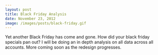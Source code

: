 ```yaml
---
layout: post
title: Black Friday Analysis
date: November 23, 2012
image: /images/posts/black-friday.gif
---
```


Yet another Black Friday has come and gone. How did your black friday specials pan out? I will be doing an in depth analysis on all data across all accounts. More coming soon as the redesign progresses.